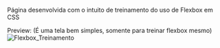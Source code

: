 Página desenvolvida com o intuito de treinamento do uso de Flexbox em CSS

Preview: (É uma tela bem simples, somente para treinar flexbox mesmo)
![Flexbox_Treinamento](https://github.com/Joa0DeL1ma/Utilizando_CSS_Flexbox/assets/161715327/cdbe21da-5710-4afb-bc44-f839149c1f2e)
